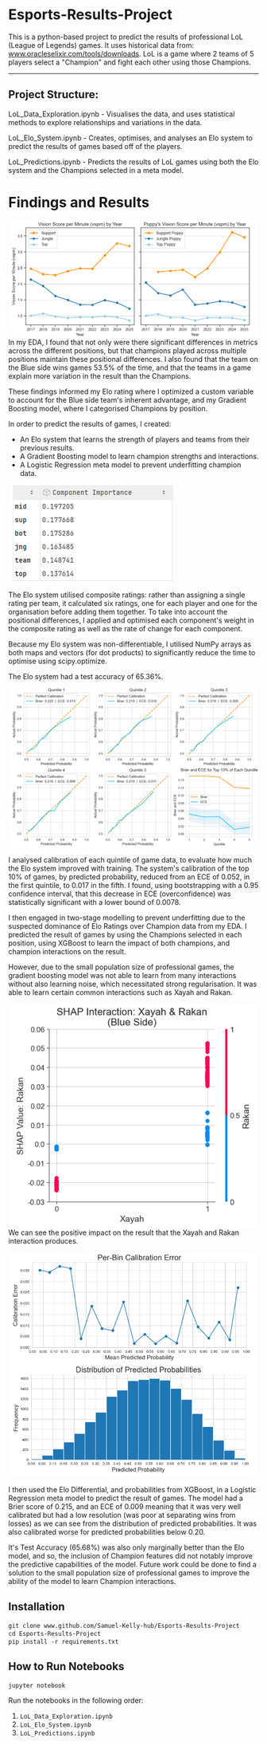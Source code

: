 # Esports-Results-Project

This is a python-based project to predict the results of professional LoL (League of Legends) games.  It uses historical data from: www.oracleselixir.com/tools/downloads.
LoL is a game where 2 teams of 5 players select a "Champion" and fight each other using those Champions.
***

## Project Structure:
LoL_Data_Exploration.ipynb - Visualises the data, and uses statistical methods to explore relationships and variations in the data.

LoL_Elo_System.ipynb - Creates, optimises, and analyses an Elo system to predict the results of games based off of the players.

LoL_Predictions.ipynb - Predicts the results of LoL games using both the Elo system and the Champions selected in a meta model.

# Findings and Results
![EDA of Positions](images/LoL_Pic8.png) <br>
In my EDA, I found that not only were there significant differences in metrics across the different positions, but that champions played across multiple positions maintain these positional differences.  I also found that the team on the Blue side wins games 53.5% of the time, and that the teams in a game explain more variation in the result than the Champions.

These findings informed my Elo rating where I optimized a custom variable to account for the Blue side team's inherent advantage, and my Gradient Boosting model, where I categorised Champions by position.

In order to predict the results of games, I created:
- An Elo system that learns the strength of players and teams from their previous results.
- A Gradient Boosting model to learn champion strengths and interactions.
- A Logistic Regression meta model to prevent underfitting champion data.

![Component Importance for Elo System](images/LoL_Pic9.png) <br>

The Elo system utilised composite ratings: rather than assigning a single rating per team, it calculated six ratings, one for each player and one for the organisation before adding them together.  To take into account the positional differences, I applied and optimised each component's weight in the composite rating as well as the rate of change for each component.

Because my Elo system was non-differentiable, I utilised NumPy arrays as both maps and vectors (for dot products) to significantly reduce the time to optimise using scipy.optimize.

The Elo system had a test accuracy of 65.36%.

![Calibration of Elo System](images/LoL_Pic6.png) <br>

I analysed calibration of each quintile of game data, to evaluate how much the Elo system improved with training.  The system's calibration of the top 10% of games, by predicted probability, reduced from an ECE of 0.052, in the first quintile, to 0.017 in the fifth.  I found, using bootstrapping with a 0.95 confidence interval, that this decrease in ECE (overconfidence) was statistically significant with a lower bound of 0.0078.

I then engaged in two-stage modelling to prevent underfitting due to the suspected dominance of Elo Ratings over Champion data from my EDA.  I predicted the result of games by using the Champions selected in each position, using XGBoost to learn the impact of both champions, and champion interactions on the result.

However, due to the small population size of professional games, the gradient boosting model was not able to learn from many interactions without also learning noise, which necessitated strong regularisation.  It was able to learn certain common interactions such as Xayah and Rakan.

![Xayah and Rakan Interaction](images/LoL_Pic2.png) <br>
We can see the positive impact on the result that the Xayah and Rakan interaction produces.

![Overall Model Calibration](images/LoL_Pic10.png) <br>

I then used the Elo Differential, and probabilities from XGBoost, in a Logistic Regression meta model to predict the result of games.  The model had a Brier score of 0.215, and an ECE of 0.009 meaning that it was very well calibrated but had a low resolution (was poor at separating wins from losses) as we can see from the distribution of predicted probabilities.  It was also calibrated worse for predicted probabilities below 0.20.

It's Test Accuracy (65.68%) was also only marginally better than the Elo model, and so, the inclusion of Champion features did not notably improve the predictive capabilities of the model.  Future work could be done to find a solution to the small population size of professional games to improve the ability of the model to learn Champion interactions.

## Installation
```
git clone www.github.com/Samuel-Kelly-hub/Esports-Results-Project
cd Esports-Results-Project
pip install -r requirements.txt
```
## How to Run Notebooks
```
jupyter notebook
```
Run the notebooks in the following order:
1. `LoL_Data_Exploration.ipynb`
2. `LoL_Elo_System.ipynb`
3. `LoL_Predictions.ipynb`
